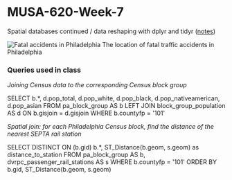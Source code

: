 # MUSA-620-Week-7

Spatial databases continued / data reshaping with dplyr and tidyr ([notes](https://github.com/MUSA-620-Fall-2017/MUSA-620-Week-7/blob/master/week-7-data-frames-spatial-databases-continued.pptx))

![Fatal accidents in Philadelphia](https://blueshift.io/philly-accidents.png "Fatal accidents in Philadelphia")
The location of fatal traffic accidents in Philadelphia

### Queries used in class

*Joining Census data to the corresponding Census block group*

SELECT b.*, d.pop_total, d.pop_white, d.pop_black, d.pop_nativeamerican, d.pop_asian
FROM pa_block_group AS b
LEFT JOIN block_group_population AS d
ON b.gisjoin = d.gisjoin
WHERE b.countyfp = '101'


*Spatial join: for each Philadelphia Census block, find the distance of the nearest SEPTA rail station*

SELECT DISTINCT ON (b.gid) b.*, ST_Distance(b.geom, s.geom) as distance_to_station
FROM pa_block_group AS b, dvrpc_passenger_rail_stations AS s
WHERE b.countyfp = '101'
ORDER BY b.gid, ST_Distance(b.geom, s.geom)



